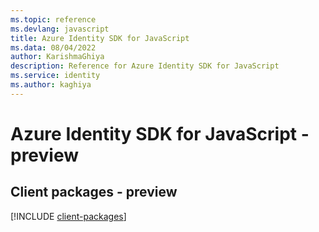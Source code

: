 ```yaml
---
ms.topic: reference
ms.devlang: javascript
title: Azure Identity SDK for JavaScript
ms.data: 08/04/2022
author: KarishmaGhiya
description: Reference for Azure Identity SDK for JavaScript
ms.service: identity
ms.author: kaghiya
---
```

# Azure Identity SDK for JavaScript - preview

## Client packages - preview
[!INCLUDE [client-packages](identity-client-index.md)]